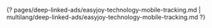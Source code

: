 {? pages/deep-linked-ads/easyjoy-technology-mobile-tracking.md | multilang/deep-linked-ads/easyjoy-technology-mobile-tracking.md ?}
